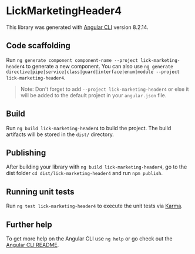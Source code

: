 # LickMarketingHeader4

This library was generated with [Angular CLI](https://github.com/angular/angular-cli) version 8.2.14.

## Code scaffolding

Run `ng generate component component-name --project lick-marketing-header4` to generate a new component. You can also use `ng generate directive|pipe|service|class|guard|interface|enum|module --project lick-marketing-header4`.
> Note: Don't forget to add `--project lick-marketing-header4` or else it will be added to the default project in your `angular.json` file. 

## Build

Run `ng build lick-marketing-header4` to build the project. The build artifacts will be stored in the `dist/` directory.

## Publishing

After building your library with `ng build lick-marketing-header4`, go to the dist folder `cd dist/lick-marketing-header4` and run `npm publish`.

## Running unit tests

Run `ng test lick-marketing-header4` to execute the unit tests via [Karma](https://karma-runner.github.io).

## Further help

To get more help on the Angular CLI use `ng help` or go check out the [Angular CLI README](https://github.com/angular/angular-cli/blob/master/README.md).
